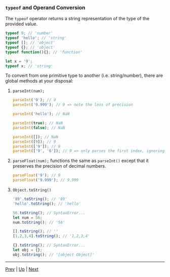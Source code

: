 ### `typeof` and Operand Conversion
The `typeof` operator returns a string representation of the type of the provided value.

```javascript
typeof 9; // 'number'
typeof 'hello'; // 'string'
typeof []; // 'object'
typeof {}; // 'object'
typeof function(){}; // 'function'

let x = '9';
typeof x; // 'string'
```

To convert from one primitive type to another (i.e. string/number), there are global methods at your disposal:

1. `parseInt(num);`

    ```javascript
    parseInt('9'); // 9
    parseInt('9.999'); // 9 => note the loss of precision

    parseInt('hello'); // NaN

    parseInt(true); // NaN
    parseInt(false); // NaN

    parseInt([]); // NaN
    parseInt([9]); // 9
    parseInt(['9']); // 9
    parseInt(['9', '6']); // 9 => only parses the first index, ignoring the rest
    ```

1. `parseFloat(num);` functions the same as `parseInt()` except that it preserves the precision of decimal numbers.

    ```javascript
    parseFloat('9'); // 9
    parseFloat('9.999'); // 9.999
    ```

1. `Object.toString()`

    ```javascript
    '89'.toString(); // '89'
    'hello'.toString(); // 'hello'

    56.toString(); // SyntaxError...
    let num = 56;
    num.toString(); // '56'

    [].toString(); // ''
    [1,2,3,4].toString(); // '1,2,3,4'

    {}.toString(); // SyntaxError...
    let obj = {};
    obj.toString(); // '[object Object]'
    ```

<hr>

[Prev](typeConversionAndOperators.md) | [Up](README.md) | [Next](operatorReferenceTable.md)

